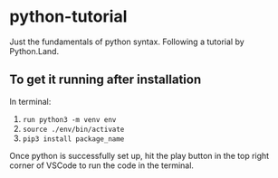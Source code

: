 # python-tutorial

Just the fundamentals  of python syntax. Following a tutorial by Python.Land.

## To get it running after installation

In terminal: 

1. `run python3 -m venv env` 
2. `source ./env/bin/activate`
3. `pip3 install package_name`

Once python is successfully set up, hit the play button in the top right corner of VSCode to run the code in the terminal.